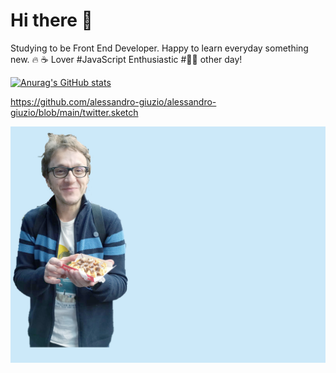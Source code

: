 # Hi there 👋



Studying to be Front End Developer. Happy to learn everyday something new. 🔥 ☕️ Lover #JavaScript Enthusiastic #🏃‍♂️ other day!

[![Anurag's GitHub stats](https://github-readme-stats.vercel.app/api?username=alessandro-giuzio)](https://github.com/anuraghazra/github-readme-stats)

https://github.com/alessandro-giuzio/alessandro-giuzio/blob/main/twitter.sketch

<img src="https://github.com/alessandro-giuzio/alessandro-giuzio/blob/main/copy.jpg">

<!--
**alessandro-giuzio/alessandro-giuzio** is a ✨ _special_ ✨ repository because its `README.md` (this file) appears on your GitHub profile.

Here are some ideas to get you started:

- 🔭 I’m currently working on ...
- 🌱 I’m currently learning ...
- 👯 I’m looking to collaborate on ...
- 🤔 I’m looking for help with ...
- 💬 Ask me about ...
- 📫 How to reach me: ...
- 😄 Pronouns: ...
- ⚡ Fun fact: ...
-->

